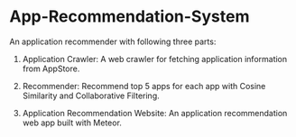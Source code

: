 # App-Recommendation-System
An application recommender with following three parts:

1. Application Crawler: A web crawler for fetching application information from AppStore.

2. Recommender: Recommend top 5 apps for each app with Cosine Similarity and Collaborative Filtering.

3. Application Recommendation Website: An application recommendation web app built with Meteor.